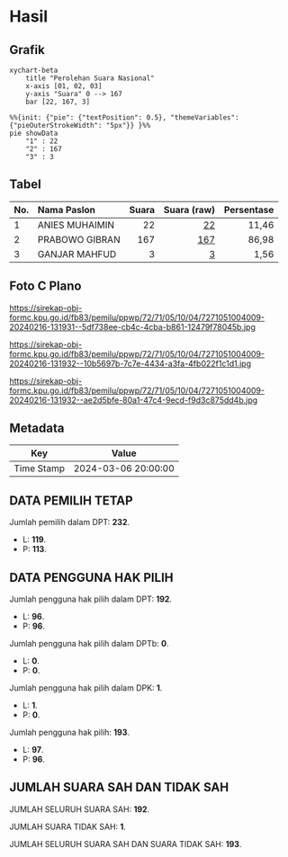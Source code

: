 # Hasil

## Grafik

```mermaid
xychart-beta
    title "Perolehan Suara Nasional"
    x-axis [01, 02, 03]
    y-axis "Suara" 0 --> 167
    bar [22, 167, 3]
```

```mermaid
%%{init: {"pie": {"textPosition": 0.5}, "themeVariables": {"pieOuterStrokeWidth": "5px"}} }%%
pie showData
    "1" : 22
    "2" : 167
    "3" : 3
```

## Tabel

| No. | Nama Paslon    | Suara | Suara (raw) | Persentase |
|:--- |:-------------- | -----:| -----------:| ----------:|
| 1   | ANIES MUHAIMIN | 22    | [22][p-1]   | 11,46      |
| 2   | PRABOWO GIBRAN | 167   | [167][p-2]  | 86,98      |
| 3   | GANJAR MAHFUD  | 3     | [3][p-3]    | 1,56       |


[p-1]: https://github.com/gigit-pemilu/pemilu-2024/blob/main/pilpres/hitung-suara/sub/72-sulawesi-tengah/sub/71-kota-palu/sub/05-ulujadi/sub/1004-silae/sub/009-tps/sub/paslon-1.txt
[p-2]: https://github.com/gigit-pemilu/pemilu-2024/blob/main/pilpres/hitung-suara/sub/72-sulawesi-tengah/sub/71-kota-palu/sub/05-ulujadi/sub/1004-silae/sub/009-tps/sub/paslon-2.txt
[p-3]: https://github.com/gigit-pemilu/pemilu-2024/blob/main/pilpres/hitung-suara/sub/72-sulawesi-tengah/sub/71-kota-palu/sub/05-ulujadi/sub/1004-silae/sub/009-tps/sub/paslon-3.txt

## Foto C Plano

https://sirekap-obj-formc.kpu.go.id/fb83/pemilu/ppwp/72/71/05/10/04/7271051004009-20240216-131931--5df738ee-cb4c-4cba-b861-12479f78045b.jpg

https://sirekap-obj-formc.kpu.go.id/fb83/pemilu/ppwp/72/71/05/10/04/7271051004009-20240216-131932--10b5697b-7c7e-4434-a3fa-4fb022f1c1d1.jpg

https://sirekap-obj-formc.kpu.go.id/fb83/pemilu/ppwp/72/71/05/10/04/7271051004009-20240216-131932--ae2d5bfe-80a1-47c4-9ecd-f9d3c875dd4b.jpg


## Metadata

| Key        | Value               |
| ---------- | ------------------- |
| Time Stamp | 2024-03-06 20:00:00 |


## DATA PEMILIH TETAP

Jumlah pemilih dalam DPT: **232**.
 * L: **119**.
 * P: **113**.

## DATA PENGGUNA HAK PILIH

Jumlah pengguna hak pilih dalam DPT: **192**.
 * L: **96**.
 * P: **96**.

Jumlah pengguna hak pilih dalam DPTb: **0**.
 * L: **0**.
 * P: **0**.

Jumlah pengguna hak pilih dalam DPK: **1**.
 * L: **1**.
 * P: **0**.

Jumlah pengguna hak pilih: **193**.
 * L: **97**.
 * P: **96**.

## JUMLAH SUARA SAH DAN TIDAK SAH

JUMLAH SELURUH SUARA SAH: **192**.

JUMLAH SUARA TIDAK SAH: **1**.

JUMLAH SELURUH SUARA SAH DAN SUARA TIDAK SAH: **193**.


